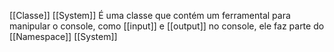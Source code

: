 [[Classe]]
[[System]]
É uma classe que contém um ferramental para manipular o console, como [[input]] e [[output]] no console, ele faz parte do [[Namespace]] [[System]]
